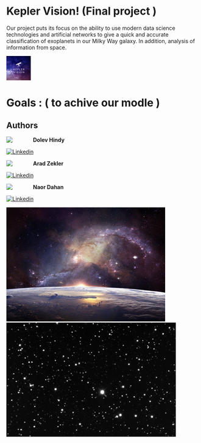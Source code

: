 # Kepler Vision! (Final project )
 Our project puts its focus on the ability to use modern data science technologies and artificial networks to give a quick and accurate classification of exoplanets in our Milky Way galaxy. In addition, analysis of information from space.
 
<img src="Photos/logo.jpg" height="64px" />


# Goals : ( to achive our modle )

 ## Authors
 
 <a href="https://www.linkedin.com/in/dolev-hindy-49924a152/" target="_blank">
 <img src="https://avatars0.githubusercontent.com/u/33119992" width="70" align="left">
</a>

**Dolev Hindy**

[![Linkedin](https://img.shields.io/badge/-linkedin-grey?logo=linkedin)](https://www.linkedin.com/in/dolev-hindy-49924a152/)

<a href="https://www.linkedin.com/in/arad-zekler/" target="_blank">
 <img src="https://avatars0.githubusercontent.com/u/25280958" width="70" align="left">
</a>

**Arad Zekler**

[![Linkedin](https://img.shields.io/badge/-linkedin-grey?logo=linkedin)](https://www.linkedin.com/in/arad-zekler/)

<a href="https://www.linkedin.com/in/naordahan/" target="_blank">
  <img src="https://avatars0.githubusercontent.com/u/33223417" width="70" align="left">
</a>

**Naor Dahan**

[![Linkedin](https://img.shields.io/badge/-linkedin-grey?logo=linkedin)](https://www.linkedin.com/in/naordahan/)

<img src="Photos/space.jpg" height="300px" />

<img src="Photos/stars.jpg" height="300px" />

